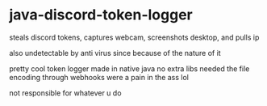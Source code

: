 # java-discord-token-logger
steals discord tokens, captures webcam, screenshots desktop, and pulls ip

also undetectable by anti virus since because of the nature of it

pretty cool token logger made in native java no extra libs needed the file encoding through webhooks were a pain in the ass lol

not responsible for whatever u do
